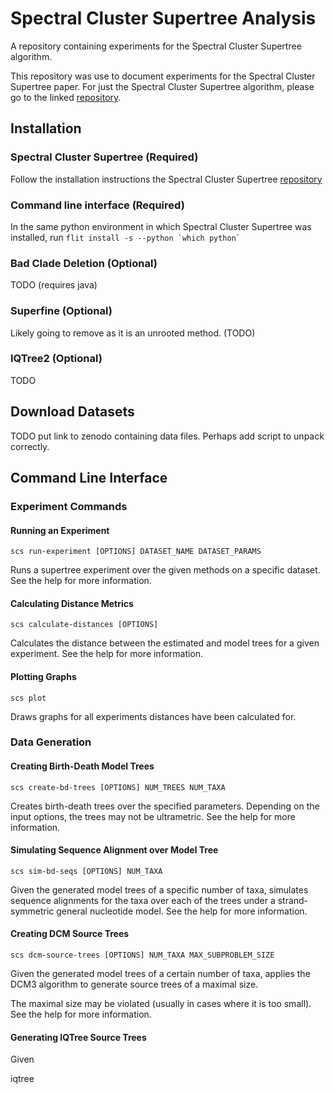 # Spectral Cluster Supertree Analysis

A repository containing experiments for the Spectral Cluster Supertree algorithm.

This repository was use to document experiments for the Spectral Cluster Supertree paper. For just the Spectral Cluster Supertree algorithm, please go to the linked [repository](https://github.com/rmcar17/SpectralClusterSupertree).

## Installation

### Spectral Cluster Supertree (Required)

Follow the installation instructions the Spectral Cluster Supertree [repository](https://github.com/rmcar17/SpectralClusterSupertree)

### Command line interface (Required)

In the same python environment in which Spectral Cluster Supertree was installed, run ``flit install -s --python `which python` ``

### Bad Clade Deletion (Optional)

TODO (requires java)

### Superfine (Optional)

Likely going to remove as it is an unrooted method. (TODO)

### IQTree2 (Optional)

TODO

## Download Datasets

TODO put link to zenodo containing data files. Perhaps add script to unpack correctly.

## Command Line Interface

### Experiment Commands

#### Running an Experiment

`scs run-experiment [OPTIONS] DATASET_NAME DATASET_PARAMS`

Runs a supertree experiment over the given methods on a specific dataset. See the help for more information.

#### Calculating Distance Metrics

`scs calculate-distances [OPTIONS]`

Calculates the distance between the estimated and model trees for a given experiment. See the help for more information.

#### Plotting Graphs

`scs plot`

Draws graphs for all experiments distances have been calculated for.

### Data Generation

#### Creating Birth-Death Model Trees

`scs create-bd-trees [OPTIONS] NUM_TREES NUM_TAXA`

Creates birth-death trees over the specified parameters. Depending on the input options, the trees may not be ultrametric. See the help for more information.

#### Simulating Sequence Alignment over Model Tree

`scs sim-bd-seqs [OPTIONS] NUM_TAXA`

Given the generated model trees of a specific number of taxa, simulates
sequence alignments for the taxa over each of the trees under a
strand-symmetric general nucleotide model. See the help for more
information.

#### Creating DCM Source Trees

`scs dcm-source-trees [OPTIONS] NUM_TAXA MAX_SUBPROBLEM_SIZE`

Given the generated model trees of a certain number of taxa, applies
the DCM3 algorithm to generate source trees of a maximal size.

The maximal size may be violated (usually in cases where it is too small). See the help for more information.

#### Generating IQTree Source Trees

Given

iqtree
